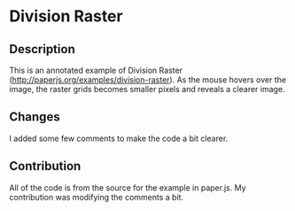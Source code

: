 # Division Raster
## Description
This is an annotated example of Division Raster (http://paperjs.org/examples/division-raster). 
As the mouse hovers over the image, the raster grids becomes smaller pixels and reveals a clearer image. 

## Changes
I added some few comments to make the code a bit clearer. 

## Contribution
All of the code is from the source for the example in paper.js. My contribution was modifying the comments a bit. 